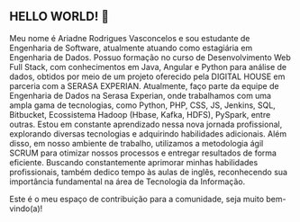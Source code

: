 ## HELLO WORLD! 👋

Meu nome é Ariadne Rodrigues Vasconcelos e sou estudante de Engenharia de Software, atualmente atuando como estagiária em Engenharia de Dados. 
Possuo formação no curso de Desenvolvimento Web Full Stack, com conhecimentos em Java, Angular e Python para análise de dados, obtidos por meio de um projeto oferecido pela DIGITAL HOUSE em parceria com a SERASA EXPERIAN.
Atualmente, faço parte da equipe de Engenharia de Dados na Serasa Experian, onde trabalhamos com uma ampla gama de tecnologias, como Python, PHP, CSS, JS, Jenkins, SQL, Bitbucket, Ecossistema Hadoop (Hbase, Kafka, HDFS), PySpark, entre outras. Estou em constante aprendizado nessa nova jornada profissional, explorando diversas tecnologias e adquirindo habilidades adicionais.
Além disso, em nosso ambiente de trabalho, utilizamos a metodologia ágil SCRUM para otimizar nossos processos e entregar resultados de forma eficiente.
Buscando constantemente aprimorar minhas habilidades profissionais, também dedico tempo às aulas de inglês, reconhecendo sua importância fundamental na área de Tecnologia da Informação.

Este é o meu espaço de contribuição para a comunidade, seja muito bem-vindo(a)!
